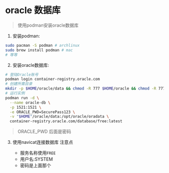 # oracle 数据库

> 使用podman安装oracle数据库

1. 安装podman:

```bash
sudo pacman -S podman # archlinux
sudo brew install podman # mac
# 等等
```

2. 安装oracle数据库:

```bash
# 登陆Oracle账号
podman login container-registry.oracle.com
# 创建所需目录
mkdir -p $HOME/oracle/data && chmod -R 777 $HOME/oracle && chmod -R 777 $HOME/oracle/data
# 运行实例
podman run -d \
  --name oracle-db \
  -p 1521:1521 \
  -e ORACLE_PWD=SecurePass123 \
  -v "$HOME"/oracle/data:/opt/oracle/oradata \
  container-registry.oracle.com/database/free:latest
```

> ORACLE_PWD 后面是密码

3. 使用navicat连接数据库 注意点

   - 服务名称使用`FREE`
   - 用户名:SYSTEM
   - 密码是上面那个
